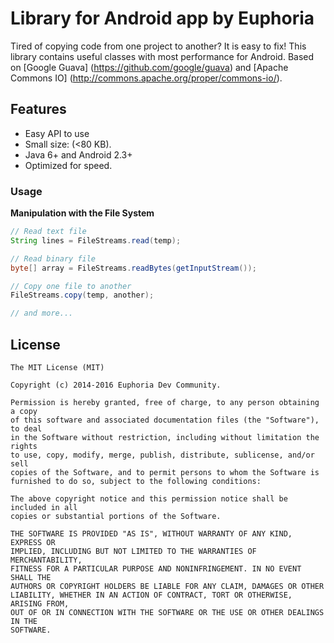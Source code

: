 # Library for Android app by Euphoria

Tired of copying code from one project to another? It is easy to fix!
This library contains useful classes with most performance for Android.
Based on [Google Guava] (https://github.com/google/guava) and [Apache Commons IO] (http://commons.apache.org/proper/commons-io/).

## Features
- Easy API to use
- Small size: (<80 KB).
- Java 6+ and Android 2.3+
- Optimized for speed.

### Usage
**Manipulation with the File System**
```java
// Read text file
String lines = FileStreams.read(temp);

// Read binary file
byte[] array = FileStreams.readBytes(getInputStream());

// Copy one file to another
FileStreams.copy(temp, another);

// and more...
```

## License
    The MIT License (MIT)
    
    Copyright (c) 2014-2016 Euphoria Dev Community.
    
    Permission is hereby granted, free of charge, to any person obtaining a copy
    of this software and associated documentation files (the "Software"), to deal
    in the Software without restriction, including without limitation the rights
    to use, copy, modify, merge, publish, distribute, sublicense, and/or sell
    copies of the Software, and to permit persons to whom the Software is
    furnished to do so, subject to the following conditions:
    
    The above copyright notice and this permission notice shall be included in all
    copies or substantial portions of the Software.
    
    THE SOFTWARE IS PROVIDED "AS IS", WITHOUT WARRANTY OF ANY KIND, EXPRESS OR
    IMPLIED, INCLUDING BUT NOT LIMITED TO THE WARRANTIES OF MERCHANTABILITY,
    FITNESS FOR A PARTICULAR PURPOSE AND NONINFRINGEMENT. IN NO EVENT SHALL THE
    AUTHORS OR COPYRIGHT HOLDERS BE LIABLE FOR ANY CLAIM, DAMAGES OR OTHER
    LIABILITY, WHETHER IN AN ACTION OF CONTRACT, TORT OR OTHERWISE, ARISING FROM,
    OUT OF OR IN CONNECTION WITH THE SOFTWARE OR THE USE OR OTHER DEALINGS IN THE
    SOFTWARE.   

